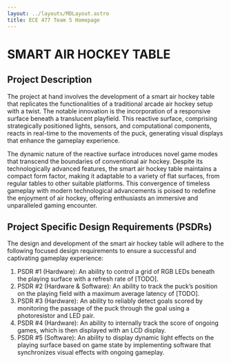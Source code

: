 ```yaml
---
layout: ../layouts/MDLayout.astro
title: ECE 477 Team 5 Homepage
---
```


# SMART AIR HOCKEY TABLE

## Project Description

The project at hand involves the development of a smart air hockey table that
replicates the functionalities of a traditional arcade air hockey setup with a
twist. The notable innovation is the incorporation of a responsive surface
beneath a translucent playfield. This reactive surface, comprising strategically
positioned lights, sensors, and computational components, reacts in real-time to
the movements of the puck, generating visual displays that enhance the gameplay
experience.

The dynamic nature of the reactive surface introduces novel game modes that
transcend the boundaries of conventional air hockey. Despite its technologically
advanced features, the smart air hockey table maintains a compact form factor,
making it adaptable to a variety of flat surfaces, from regular tables to other
suitable platforms. This convergence of timeless gameplay with modern
technological advancements is poised to redefine the enjoyment of air hockey,
offering enthusiasts an immersive and unparalleled gaming encounter.

## Project Specific Design Requirements (PSDRs)

The design and development of the smart air hockey table will adhere to the
following focused design requirements to ensure a successful and captivating
gameplay experience:

1. PSDR #1 (Hardware): 
An ability to control a grid of RGB LEDs beneath the playing surface with a refresh rate of [TODO].
2. PSDR #2 (Hardware & Software):
An ability to track the puck’s position on the playing field with a maximum average latency of [TODO].
3. PSDR #3 (Hardware):
An ability to reliably detect goals scored by monitoring the passage of the puck through the goal using a photoresistor and LED pair.
4. PSDR #4 (Hardware):
An ability to internally track the score of ongoing games, which is then displayed with an LCD display.
5. PSDR #5 (Software):
An ability to display dynamic light effects on the playing surface based on game state by implementing software that synchronizes visual effects with ongoing gameplay.
